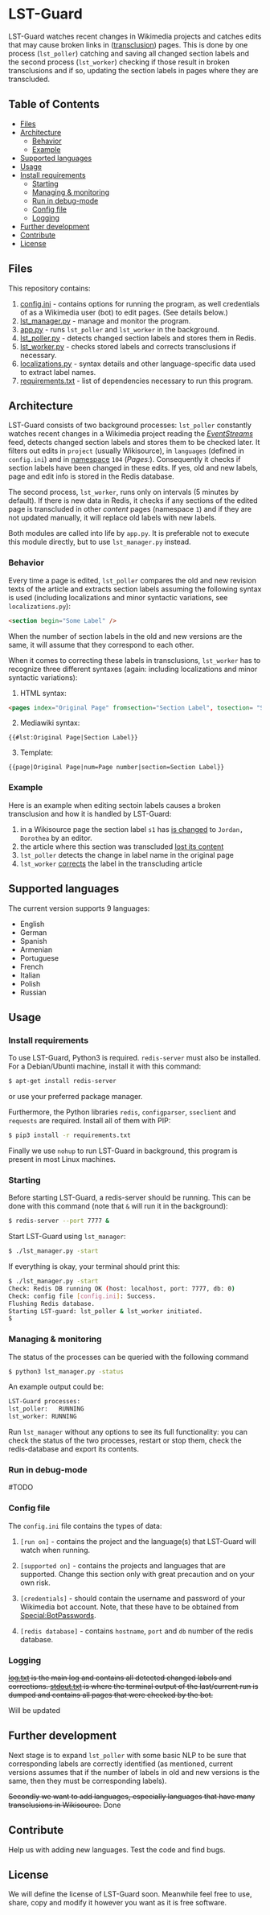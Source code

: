 
# LST-Guard

LST-Guard watches recent changes in Wikimedia projects and catches edits that may cause broken links in ([transclusion](https://en.wikipedia.org/wiki/Transclusion)) pages. This is done by one process (`lst_poller`) catching and saving all changed section labels and the second process (`lst_worker`) checking if those result in broken transclusions and if so, updating the section labels in pages where they are transcluded.

## Table of Contents

- [Files](#files)
- [Architecture](#architecture)
  - [Behavior](#behavior)
  - [Example](#example)
- [Supported languages](#supported-languages)
- [Usage](#usage)
- [Install requirements](#install-requirements)
	- [Starting](#starting)
	- [Managing & monitoring](#managing-&-monitoring)
	- [Run in debug-mode](#run-in-debug-mode)
	- [Config file](#config-file)
  - [Logging](#logging)
- [Further development](#further-development)
- [Contribute](#contribute)
- [License](#license)

## Files

This repository contains:

1. [config.ini](config.ini) - contains options for running the program, as well credentials of as a Wikimedia user (bot) to edit pages. (See details below.)
2. [lst_manager.py](lest_manager.py) - manage and monitor the program.
3. [app.py](app.py) - runs `lst_poller` and `lst_worker` in the background.
4. [lst_poller.py](lst_poller.py) - detects changed section labels and stores them in Redis.
5. [lst_worker.py](lst_worker.py) - checks stored labels and corrects transclusions if necessary.
6. [localizations.py](localizations.py) - syntax details and other language-specific data used to extract label names.
7. [requirements.txt](requirements.txt) - list of dependencies necessary to run this program.

## Architecture

LST-Guard consists of two background processes: `lst_poller` constantly watches recent changes in a Wikimedia project reading the _[EventStreams](https://wikitech.wikimedia.org/wiki/EventStreams)_ feed, detects changed section labels and stores them to be checked later. It filters out edits in `project` (usually Wikisource), in `languages` (defined in `config.ini`) and in [namespace](https://en.wikisource.org/wiki/Help:Namespaces) `104` (_Pages:_). Consequently it checks if section labels have been changed in these edits. If yes, old and new labels, page and edit info is stored in the Redis database.

The second process, `lst_worker`, runs only on intervals (5 minutes by default). If there is new data in Redis, it checks if any sections of the edited page is transcluded in other _content_ pages (namespace `1`) and if they are not updated manually, it will replace old labels with new labels.

Both modules are called into life by `app.py`. It is preferable not to execute this module directly, but to use `lst_manager.py` instead.

### Behavior

Every time a page is edited, `lst_poller` compares the old and new revision texts of the article and extracts section labels assuming the following syntax is used (including localizations and minor syntactic variations, see `localizations.py`):

```html
<section begin="Some Label" />
```
When the number of section labels in the old and new versions are the same, it will assume that they correspond to each other.

When it comes to correcting these labels in transclusions, `lst_worker` has to recognize three different syntaxes (again: including localizations and minor syntactic variations):

1. HTML syntax:
```html
<pages index="Original Page" fromsection="Section Label", tosection= "Section Label"/>
```

2. Mediawiki syntax:
```
{{#lst:Original Page|Section Label}}
```

3. Template:
```
{{page|Original Page|num=Page number|section=Section Label}}
```

### Example

Here is an example when editing sectoin labels causes a broken transclusion and how it is handled by LST-Guard:

1. in a Wikisource page the section label `s1` has [is changed](https://en.wikisource.org/w/index.php?title=Page:EB1911_-_Volume_15.djvu/536&diff=7006224&oldid=6576545) to `Jordan, Dorothea` by an editor.
2. the article where this section was transcluded [lost its content](https://en.wikisource.org/w/index.php?title=1911_Encyclop%C3%A6dia_Britannica/Jordan,_Wilhelm&oldid=6576548)
3. `lst_poller` detects the change in label name in the original page
4. `lst_worker` [corrects](https://en.wikisource.org/w/index.php?title=1911_Encyclop%C3%A6dia_Britannica/Jordan,_Wilhelm&diff=next&oldid=6576548) the label in the transcluding article

## Supported languages

The current version supports 9 languages:
* English
* German
* Spanish
* Armenian
* Portuguese
* French
* Italian
* Polish
* Russian

## Usage

### Install requirements

To use LST-Guard, Python3 is required. `redis-server` must also be installed. For a Debian/Ubunti machine, install it with this command:
```sh
$ apt-get install redis-server
```
or use your preferred package manager.

Furthermore, the Python libraries `redis`, `configparser`, `sseclient`
and `requests` are required. Install all of them with PIP:

```sh
$ pip3 install -r requirements.txt
```

Finally we use `nohup` to run LST-Guard in background, this program is present in most Linux machines.

### Starting

Before starting LST-Guard, a redis-server should be running. This can be done with this command (note that `&` will run it in the background):

```sh
$ redis-server --port 7777 &
```

Start LST-Guard using `lst_manager`:

```sh
$ ./lst_manager.py -start
```

If everything is okay, your terminal should print this:

```sh
$ ./lst_manager.py -start
Check: Redis DB running OK (host: localhost, port: 7777, db: 0)
Check: config file [config.ini]: Success.
Flushing Redis database.
Starting LST-guard: lst_poller & lst_worker initiated.
$
```

### Managing & monitoring

The status of the processes can be queried with the following command
```sh
$ python3 lst_manager.py -status
```

An example output could be:

```sh
LST-Guard processes:
lst_poller:	  RUNNING
lst_worker:	RUNNING

```

Run `lst_manager` without any options to see its full functionality: you can check the status of the two processes, restart or stop them, check the redis-database and export its contents.

### Run in debug-mode

#TODO


### Config file

The `config.ini` file contains the types of data:

1. `[run on]` - contains the project and the language(s) that LST-Guard will watch when running.

2. `[supported on]` - contains the projects and languages that are supported. Change this section only with great precaution and on your own risk.

3. `[credentials]` - should contain the username and password of your Wikimedia bot account. Note, that these have to be obtained from [Special:BotPasswords](https://www.mediawiki.org/wiki/Manual:Bot_passwords).

4. `[redis database]` - contains `hostname`, `port` and `db` number of the redis database.

### Logging

<s>[log.txt](http://185.203.116.239/publ/lst_poller/log.txt) is the main log and contains all detected changed labels and corrections.
[stdout.txt](http://185.203.116.239/publ/lst_poller/stdout.txt) is where the terminal output of the last/current run is dumped and contains all pages that were checked by the bot.</s>

Will be updated

## Further development
Next stage is to expand `lst_poller` with some basic NLP to be sure that corresponding labels are correctly identified (as mentioned, current versions assumes that if the number of labels in old and new versions is the same, then they must be corresponding labels).

<s>Secondly we want to add languages, especially languages that have many transclusions in Wikisource.</s> Done

## Contribute
Help us with adding new languages. Test the code and find bugs.

## License
We will define the license of LST-Guard soon. Meanwhile feel free to use, share, copy and modify it however you want as it is free software.
